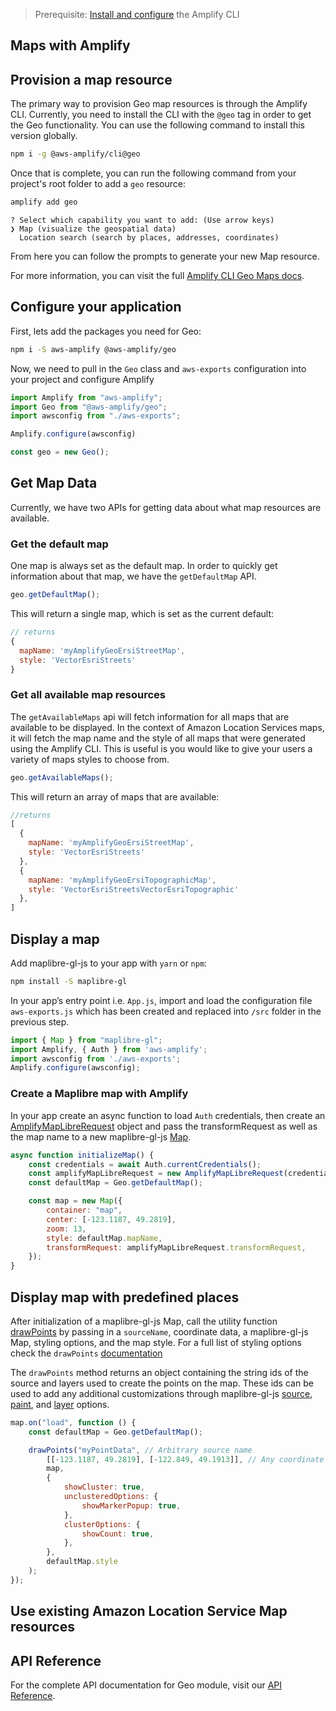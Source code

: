 > Prerequisite: [Install and configure](~/cli/start/install.md) the Amplify CLI

## Maps with Amplify

## Provision a map resource

The primary way to provision Geo map resources is through the Amplify CLI. Currently, you need to install the CLI with the `@geo` tag in order to get the Geo functionality. You can use the following command to install this version globally.

```bash
npm i -g @aws-amplify/cli@geo
```

Once that is complete, you can run the following command from your project's root folder to add a `geo` resource:

```bash
amplify add geo
```

```
? Select which capability you want to add: (Use arrow keys)
❯ Map (visualize the geospatial data)
  Location search (search by places, addresses, coordinates)
```

From here you can follow the prompts to generate your new Map resource.

<!-- TODO: replace with proper link to CLI docs -->
For more information, you can visit the full [Amplify CLI Geo Maps docs](~/lib/geo/maps.md).

## Configure your application

First, lets add the packages you need for Geo:

```bash
npm i -S aws-amplify @aws-amplify/geo
```

Now, we need to pull in the `Geo` class and `aws-exports` configuration into your project and configure Amplify

```javascript
import Amplify from "aws-amplify";
import Geo from "@aws-amplify/geo";
import awsconfig from "./aws-exports";

Amplify.configure(awsconfig)

const geo = new Geo();
```

## Get Map Data

Currently, we have two APIs for getting data about what map resources are available.

### Get the default map

One map is always set as the default map. In order to quickly get information about that map, we have the `getDefaultMap` API.

```javascript
geo.getDefaultMap();
```

This will return a single map, which is set as the current default:

```javascript
// returns
{
  mapName: 'myAmplifyGeoErsiStreetMap',
  style: 'VectorEsriStreets'
}
```

### Get all available map resources

The `getAvailableMaps` api will fetch information for all maps that are available to be displayed. In the context of Amazon Location Services maps, it will fetch the map name and the style of all maps that were generated using the Amplify CLI. This is useful is you would like to give your users a variety of maps styles to choose from.

```javascript
geo.getAvailableMaps();
```

This will return an array of maps that are available:

```javascript
//returns
[
  {
    mapName: 'myAmplifyGeoErsiStreetMap',
    style: 'VectorEsriStreets'
  },
  {
    mapName: 'myAmplifyGeoErsiTopographicMap',
    style: 'VectorEsriStreetsVectorEsriTopographic'
  },
]
```

## Display a map

Add maplibre-gl-js to your app with `yarn` or `npm`:

```bash
npm install -S maplibre-gl
```

In your app’s entry point i.e. `App.js`, import and load the configuration file `aws-exports.js` which has been created and replaced into `/src` folder in the previous step.
```javascript
import { Map } from "maplibre-gl";
import Amplify, { Auth } from 'aws-amplify';
import awsconfig from './aws-exports';
Amplify.configure(awsconfig);
```

### Create a Maplibre map with Amplify

In your app create an async function to load `Auth` credentials, then create an [AmplifyMapLibreRequest](https://github.com/aws-amplify/maplibre-gl-js-amplify/blob/main/API.md#amplifymaplibrerequest) object and pass the transformRequest as well as the map name to a new maplibre-gl-js [Map](https://maplibre.org/maplibre-gl-js-docs/api/map/).
```javascript
async function initializeMap() {
    const credentials = await Auth.currentCredentials();
    const amplifyMapLibreRequest = new AmplifyMapLibreRequest(credentials, "us-west-2")
    const defaultMap = Geo.getDefaultMap();

    const map = new Map({
        container: "map",
        center: [-123.1187, 49.2819],
        zoom: 13,
        style: defaultMap.mapName,
        transformRequest: amplifyMapLibreRequest.transformRequest,
    });
}
```

## Display map with predefined places

After initialization of a maplibre-gl-js Map, call the utility function [drawPoints](https://github.com/aws-amplify/maplibre-gl-js-amplify/blob/main/API.md#drawpoints) by passing in a `sourceName`, coordinate data, a maplibre-gl-js Map, styling options, and the map style. For a full list of styling options check the `drawPoints` [documentation](https://github.com/aws-amplify/maplibre-gl-js-amplify/blob/main/API.md#drawpoints)

<amplify-callout>

The `drawPoints` method returns an object containing the string ids of the source and layers used to create the points on the map. These ids can be used to add any additional customizations through maplibre-gl-js [source](https://maplibre.org/maplibre-gl-js-docs/api/sources/), [paint](https://maplibre.org/maplibre-gl-js-docs/style-spec/layers/#paint-property), and [layer](https://maplibre.org/maplibre-gl-js-docs/style-spec/layers/) options.

</amplify-callout>

```javascript
map.on("load", function () {
    const defaultMap = Geo.getDefaultMap();

    drawPoints("myPointData", // Arbitrary source name
        [[-123.1187, 49.2819], [-122.849, 49.1913]], // Any coordinate or Feature data
        map,
        {
            showCluster: true,
            unclusteredOptions: {
                showMarkerPopup: true,
            },
            clusterOptions: {
                showCount: true,
            },
        },
        defaultMap.style
    );
});

```

## Use existing Amazon Location Service Map resources
<!-- TODO -->
## API Reference

<!-- TODO: update with Geo link when finished -->
For the complete API documentation for Geo module, visit our [API Reference](https://aws-amplify.github.io/amplify-js/api/classes/storageclass.html).
